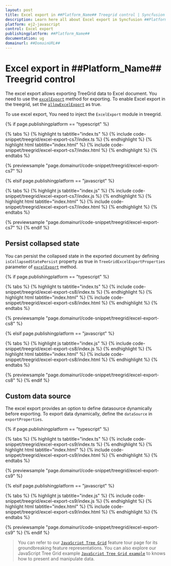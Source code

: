 ```yaml
---
layout: post
title: Excel export in ##Platform_Name## Treegrid control | Syncfusion
description: Learn here all about Excel export in Syncfusion ##Platform_Name## Treegrid control of Syncfusion Essential JS 2 and more.
platform: ej2-javascript
control: Excel export 
publishingplatform: ##Platform_Name##
documentation: ug
domainurl: ##DomainURL##
---
```


# Excel export in ##Platform_Name## Treegrid control

The excel export allows exporting TreeGrid data to Excel document. You need to use the [`excelExport`](../../api/treegrid/#excelexport) method for exporting. To enable Excel export in the treegrid, set the [`allowExcelExport`](../../api/treegrid/#allowexcelexport-boolean) as true.

To use excel export, You need to inject the `ExcelExport` module in treegrid.

{% if page.publishingplatform == "typescript" %}

 {% tabs %}
{% highlight ts tabtitle="index.ts" %}
{% include code-snippet/treegrid/excel-export-cs7/index.ts %}
{% endhighlight %}
{% highlight html tabtitle="index.html" %}
{% include code-snippet/treegrid/excel-export-cs7/index.html %}
{% endhighlight %}
{% endtabs %}
        
{% previewsample "page.domainurl/code-snippet/treegrid/excel-export-cs7" %}

{% elsif page.publishingplatform == "javascript" %}

{% tabs %}
{% highlight js tabtitle="index.js" %}
{% include code-snippet/treegrid/excel-export-cs7/index.js %}
{% endhighlight %}
{% highlight html tabtitle="index.html" %}
{% include code-snippet/treegrid/excel-export-cs7/index.html %}
{% endhighlight %}
{% endtabs %}

{% previewsample "page.domainurl/code-snippet/treegrid/excel-export-cs7" %}
{% endif %}

## Persist collapsed state

You can persist the collapsed state in the exported document by defining `isCollapsedStatePersist` property as true in `TreeGridExcelExportProperties` parameter of  [`excelExport`](../../api/treegrid/#excelexport) method.

{% if page.publishingplatform == "typescript" %}

 {% tabs %}
{% highlight ts tabtitle="index.ts" %}
{% include code-snippet/treegrid/excel-export-cs8/index.ts %}
{% endhighlight %}
{% highlight html tabtitle="index.html" %}
{% include code-snippet/treegrid/excel-export-cs8/index.html %}
{% endhighlight %}
{% endtabs %}
        
{% previewsample "page.domainurl/code-snippet/treegrid/excel-export-cs8" %}

{% elsif page.publishingplatform == "javascript" %}

{% tabs %}
{% highlight js tabtitle="index.js" %}
{% include code-snippet/treegrid/excel-export-cs8/index.js %}
{% endhighlight %}
{% highlight html tabtitle="index.html" %}
{% include code-snippet/treegrid/excel-export-cs8/index.html %}
{% endhighlight %}
{% endtabs %}

{% previewsample "page.domainurl/code-snippet/treegrid/excel-export-cs8" %}
{% endif %}

## Custom data source

The excel export provides an option to define datasource dynamically before exporting. To export data dynamically, define the `dataSource` in `exportProperties`.

{% if page.publishingplatform == "typescript" %}

 {% tabs %}
{% highlight ts tabtitle="index.ts" %}
{% include code-snippet/treegrid/excel-export-cs9/index.ts %}
{% endhighlight %}
{% highlight html tabtitle="index.html" %}
{% include code-snippet/treegrid/excel-export-cs9/index.html %}
{% endhighlight %}
{% endtabs %}
        
{% previewsample "page.domainurl/code-snippet/treegrid/excel-export-cs9" %}

{% elsif page.publishingplatform == "javascript" %}

{% tabs %}
{% highlight js tabtitle="index.js" %}
{% include code-snippet/treegrid/excel-export-cs9/index.js %}
{% endhighlight %}
{% highlight html tabtitle="index.html" %}
{% include code-snippet/treegrid/excel-export-cs9/index.html %}
{% endhighlight %}
{% endtabs %}

{% previewsample "page.domainurl/code-snippet/treegrid/excel-export-cs9" %}
{% endif %}

> You can refer to our [`JavaScript Tree Grid`](https://www.syncfusion.com/javascript-ui-controls/js-tree-grid) feature tour page for its groundbreaking feature representations. You can also explore our JavaScript Tree Grid example [`JavaScript Tree Grid example`](https://ej2.syncfusion.com/demos/#/material/tree-grid/treegrid-overview.html) to knows how to present and manipulate data.